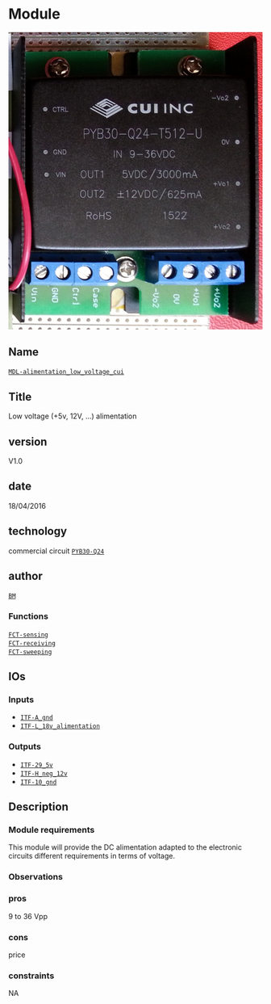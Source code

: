 # Module
![](viewme.jpg)

## Name
[`MDL-alimentation_low_voltage_cui`]()

## Title
Low voltage (+5v, 12V, ...) alimentation

## version  
V1.0  

## date
18/04/2016  

## technology

commercial circuit [`PYB30-Q24`](http://www.cui.com/product/resource/pyb30-u.pdf)   

## author
[`BM`](../../contributors/CTB-bm)  

### Functions 
[`FCT-sensing`](../functions/FCT-emitting)  
[`FCT-receiving`](../../functions/FCT-receiving)  
[`FCT-sweeping`](../../functions/FCT-sweeping)  

## IOs

### Inputs
* [`ITF-A_gnd`](../../interfaces/ITF-A_gnd)  
* [`ITF-L_18v_alimentation`](../../interfaces/ITF-L_18v_alimentation)  

### Outputs
* [`ITF-29_5v`](../../interfaces/ITF-29_5v)  
* [`ITF-H_neg_12v`](../../interfaces/ITF-H_neg_12v)  
* [`ITF-10_gnd`](../../interfaces/ITF-F_12v)  

## Description

### Module requirements
This module will provide the DC alimentation adapted to the electronic circuits different requirements in terms of voltage.

### Observations

### pros
9 to 36 Vpp
### cons
price
### constraints
NA
